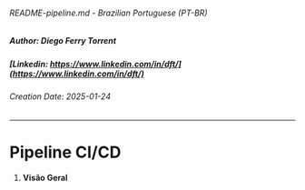 ###### README-pipeline.md - Brazilian Portuguese (PT-BR)
##### Author: Diego Ferry Torrent
##### [**Linkedin**: https://www.linkedin.com/in/dft/](https://www.linkedin.com/in/dft/)
###### Creation Date: 2025-01-24
----

# Pipeline CI/CD

1. **Visão Geral**
